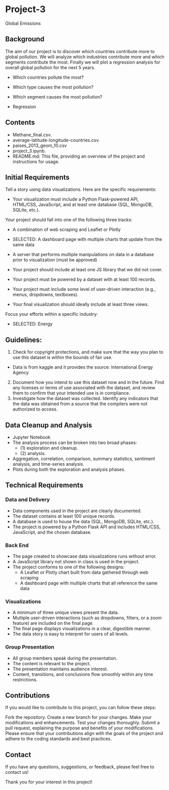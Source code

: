# Project-3
Global Emissions

## Background
The aim of our project is to discover which countries contribute more to global pollution. We will analyze which industries contribute more and which segments contribute the most. Finally we will plot a regression analysis for overall global pollution for the next 5 years.

- Which countries pollute the most?
  
- Which type causes the most pollution? 
    
- Which segment causes the most pollution? 
    
- Regression

## Contents
- Methane_final.csv.
- average-latitude-longitude-countries.csv.
- paises_2013_geom_10.csv
- project_3.ipynb.
- README.md: This file, providing an overview of the project and instructions for usage.

## Initial Requirements
Tell a story using data visualizations. Here are the specific requirements:
- Your visualization must include a Python Flask-powered API, HTML/CSS, JavaScript, and at least one database (SQL, MongoDB, SQLite, etc.).

Your project should fall into one of the following three tracks:
- A combination of web scraping and Leaflet or Plotly
- SELECTED: A dashboard page with multiple charts that update from the same data
- A server that performs multiple manipulations on data in a database prior to visualization (must be approved)

- Your project should include at least one JS library that we did not cover.
- Your project must be powered by a dataset with at least 100 records.
- Your project must include some level of user-driven interaction (e.g., menus, dropdowns, textboxes).
- Your final visualization should ideally include at least three views.

Focus your efforts within a specific industry:
- SELECTED: Energy

## Guidelines:

1. Check for copyright protections, and make sure that the way you plan to use this dataset is within the bounds of fair use. 
- Data is from kaggle and it provides the source: International Energy Agency
2. Document how you intend to use this dataset now and in the future. Find any licenses or terms of use associated with the dataset, and review them to confirm that your intended use is in compliance.
3. Investigate how the dataset was collected. Identify any indicators that the data was obtained from a source that the compilers were not authorized to access.

## Data Cleanup and Analysis
- Jupyter Notebook
- The analysis process can be broken into two broad phases:
    - (1) exploration and cleanup.
    - (2) analysis.
- Aggregation, correlation, comparison, summary statistics, sentiment analysis, and time-series analysis.
- Plots during both the exploration and analysis phases.

## Technical Requirements

### Data and Delivery

- Data components used in the project are clearly documented. 
- The dataset contains at least 100 unique records.
- A database is used to house the data (SQL, MongoDB, SQLite, etc.). 
- The project is powered by a Python Flask API and includes HTML/CSS, JavaScript, and the chosen database. 

### Back End

- The page created to showcase data visualizations runs without error. 
- A JavaScript library not shown in class is used in the project. 
- The project conforms to one of the following designs:
    - A Leaflet or Plotly chart built from data gathered through web scraping
    - A dashboard page with multiple charts that all reference the same data

### Visualizations

- A minimum of three unique views present the data. 
- Multiple user-driven interactions (such as dropdowns, filters, or a zoom feature) are included on the final page.
- The final page displays visualizations in a clear, digestible manner. 
- The data story is easy to interpret for users of all levels. 

### Group Presentation

- All group members speak during the presentation. 
- The content is relevant to the project. 
- The presentation maintains audience interest. 
- Content, transitions, and conclusions flow smoothly within any time restrictions.

## Contributions
If you would like to contribute to this project, you can follow these steps:

Fork the repository.
Create a new branch for your changes.
Make your modifications and enhancements.
Test your changes thoroughly.
Submit a pull request, explaining the purpose and benefits of your modifications.
Please ensure that your contributions align with the goals of the project and adhere to the coding standards and best practices.

## Contact
If you have any questions, suggestions, or feedback, please feel free to contact us!

Thank you for your interest in this project!
